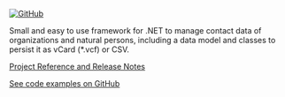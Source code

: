 [![GitHub](https://img.shields.io/github/license/FolkerKinzel/Contacts.IO)](https://github.com/FolkerKinzel/Contacts.IO/blob/master/LICENSE)

Small and easy to use framework for .NET to manage contact data of organizations and natural persons, including a data model and classes to persist it as vCard (*.vcf) or CSV.

[Project Reference and Release Notes](https://github.com/FolkerKinzel/Contacts.IO/releases/tag/v2.0.0-alpha.1)

[See code examples on GitHub](https://github.com/FolkerKinzel/Contacts.IO)
